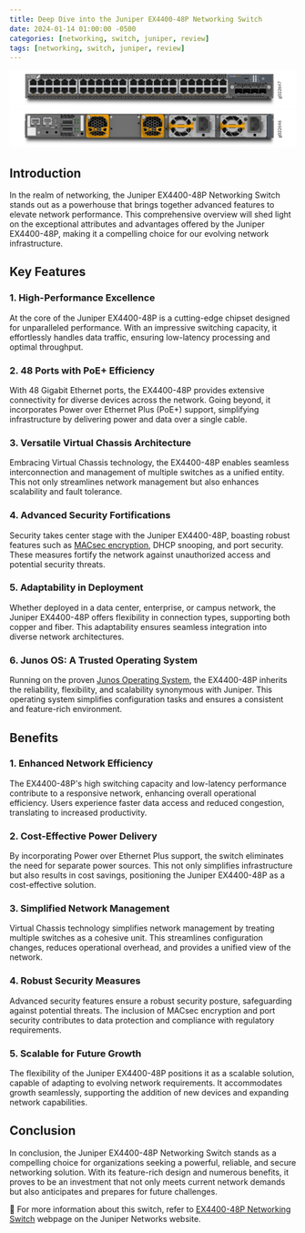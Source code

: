 ```yaml
---
title: Deep Dive into the Juniper EX4400-48P Networking Switch
date: 2024-01-14 01:00:00 -0500
categories: [networking, switch, juniper, review]
tags: [networking, switch, juniper, review]
---
```


![Deep Dive into the Juniper EX4400-48P Networking Switch](/assets/img/posts/2024/juniper_ex4400_switch/juniper_ex4400_switch1.png)
![Deep Dive into the Juniper EX4400-48P Networking Switch](/assets/img/posts/2024/juniper_ex4400_switch/juniper_ex4400_switch2.png)


## Introduction

In the realm of networking, the Juniper EX4400-48P Networking Switch stands out as a powerhouse that brings together advanced features to elevate network performance. This comprehensive overview will shed light on the exceptional attributes and advantages offered by the Juniper EX4400-48P, making it a compelling choice for our evolving network infrastructure.

## Key Features

### 1. **High-Performance Excellence**

At the core of the Juniper EX4400-48P is a cutting-edge chipset designed for unparalleled performance. With an impressive switching capacity, it effortlessly handles data traffic, ensuring low-latency processing and optimal throughput.

### 2. **48 Ports with PoE+ Efficiency**

With 48 Gigabit Ethernet ports, the EX4400-48P provides extensive connectivity for diverse devices across the network. Going beyond, it incorporates Power over Ethernet Plus (PoE+) support, simplifying infrastructure by delivering power and data over a single cable.

### 3. **Versatile Virtual Chassis Architecture**

Embracing Virtual Chassis technology, the EX4400-48P enables seamless interconnection and management of multiple switches as a unified entity. This not only streamlines network management but also enhances scalability and fault tolerance.

### 4. **Advanced Security Fortifications**

Security takes center stage with the Juniper EX4400-48P, boasting robust features such as [MACsec encryption](https://www.juniper.net/documentation/us/en/software/junos/security-services/topics/topic-map/understanding_media_access_control_security_qfx_ex.html), DHCP snooping, and port security. These measures fortify the network against unauthorized access and potential security threats.

### 5. **Adaptability in Deployment**

Whether deployed in a data center, enterprise, or campus network, the Juniper EX4400-48P offers flexibility in connection types, supporting both copper and fiber. This adaptability ensures seamless integration into diverse network architectures.

### 6. **Junos OS: A Trusted Operating System**

Running on the proven [Junos Operating System](https://www.juniper.net/documentation/us/en/software/junos/junos-overview/topics/concept/junos-software-introduction.html), the EX4400-48P inherits the reliability, flexibility, and scalability synonymous with Juniper. This operating system simplifies configuration tasks and ensures a consistent and feature-rich environment.

## Benefits

### 1. **Enhanced Network Efficiency**

The EX4400-48P's high switching capacity and low-latency performance contribute to a responsive network, enhancing overall operational efficiency. Users experience faster data access and reduced congestion, translating to increased productivity.

### 2. **Cost-Effective Power Delivery**

By incorporating Power over Ethernet Plus support, the switch eliminates the need for separate power sources. This not only simplifies infrastructure but also results in cost savings, positioning the Juniper EX4400-48P as a cost-effective solution.

### 3. **Simplified Network Management**

Virtual Chassis technology simplifies network management by treating multiple switches as a cohesive unit. This streamlines configuration changes, reduces operational overhead, and provides a unified view of the network.

### 4. **Robust Security Measures**

Advanced security features ensure a robust security posture, safeguarding against potential threats. The inclusion of MACsec encryption and port security contributes to data protection and compliance with regulatory requirements.

### 5. **Scalable for Future Growth**

The flexibility of the Juniper EX4400-48P positions it as a scalable solution, capable of adapting to evolving network requirements. It accommodates growth seamlessly, supporting the addition of new devices and expanding network capabilities.

## Conclusion

In conclusion, the Juniper EX4400-48P Networking Switch stands as a compelling choice for organizations seeking a powerful, reliable, and secure networking solution. With its feature-rich design and numerous benefits, it proves to be an investment that not only meets current network demands but also anticipates and prepares for future challenges.


📝 For more information about this switch, refer to [EX4400-48P Networking Switch](https://www.juniper.net/us/en/products/switches/ex-series/ex4400-ethernet-switch.html) webpage on the Juniper Networks website.
